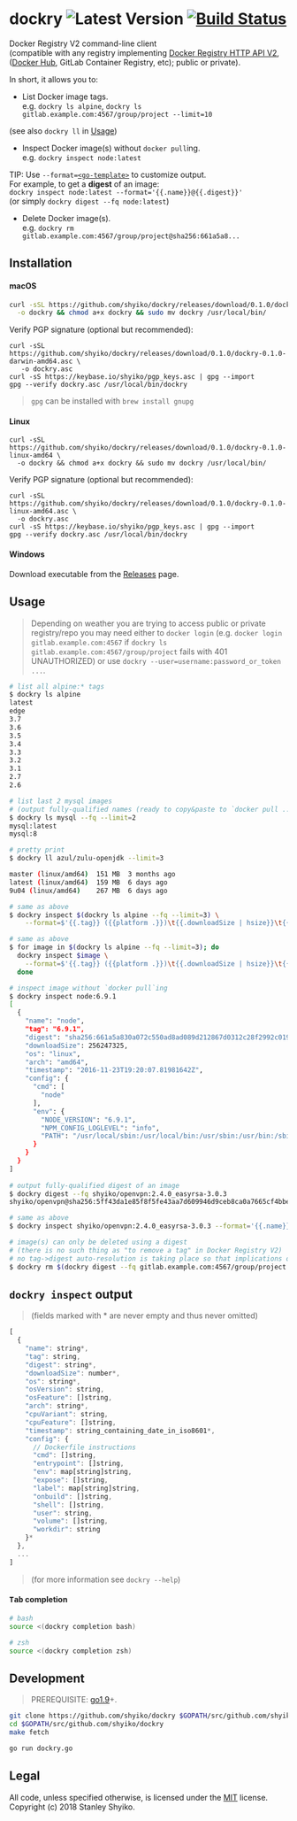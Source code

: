# dockry ![Latest Version](https://img.shields.io/badge/latest-0.1.0-blue.svg) [![Build Status](https://travis-ci.org/shyiko/dockry.svg?branch=master)](https://travis-ci.org/shyiko/dockry)

Docker Registry V2 command-line client  
(compatible with any registry implementing [Docker Registry HTTP API V2](https://docs.docker.com/registry/spec/api/), ([Docker Hub](https://hub.docker.com/), GitLab Container Registry, etc); public or private).

In short, it allows you to:
- List Docker image tags.  
e.g. `dockry ls alpine`, `dockry ls gitlab.example.com:4567/group/project --limit=10`

(see also `dockry ll` in [Usage](#usage))

- Inspect Docker image(s) without `docker pull`ing.  
e.g. `dockry inspect node:latest`  

TIP: Use `--format=`[`<go-template>`](https://golang.org/pkg/text/template/) to customize output.     
For example, to get a **digest** of an image:  
`dockry inspect node:latest --format='{{.name}}@{{.digest}}'`  
(or simply `dockry digest --fq node:latest`) 

- Delete Docker image(s).  
e.g. `dockry rm gitlab.example.com:4567/group/project@sha256:661a5a8...`

## Installation

#### macOS

```sh
curl -sSL https://github.com/shyiko/dockry/releases/download/0.1.0/dockry-0.1.0-darwin-amd64 \
  -o dockry && chmod a+x dockry && sudo mv dockry /usr/local/bin/  
``` 

Verify PGP signature (optional but recommended):

```    
curl -sSL https://github.com/shyiko/dockry/releases/download/0.1.0/dockry-0.1.0-darwin-amd64.asc \
   -o dockry.asc
curl -sS https://keybase.io/shyiko/pgp_keys.asc | gpg --import
gpg --verify dockry.asc /usr/local/bin/dockry
```  

> `gpg` can be installed with `brew install gnupg`

#### Linux

```
curl -sSL https://github.com/shyiko/dockry/releases/download/0.1.0/dockry-0.1.0-linux-amd64 \
  -o dockry && chmod a+x dockry && sudo mv dockry /usr/local/bin/  
```

Verify PGP signature (optional but recommended):

```    
curl -sSL https://github.com/shyiko/dockry/releases/download/0.1.0/dockry-0.1.0-linux-amd64.asc \
  -o dockry.asc
curl -sS https://keybase.io/shyiko/pgp_keys.asc | gpg --import
gpg --verify dockry.asc /usr/local/bin/dockry
```  

#### Windows

Download executable from the [Releases](https://github.com/shyiko/dockry/releases) page.

## Usage

> Depending on weather you are trying to access public or private registry/repo you may need either to
`docker login` (e.g. `docker login gitlab.example.com:4567` if `dockry ls gitlab.example.com:4567/group/project` fails with 401 UNAUTHORIZED) or use `dockry --user=username:password_or_token ...`.

```sh
# list all alpine:* tags
$ dockry ls alpine
latest
edge
3.7
3.6
3.5
3.4
3.3
3.2
3.1
2.7
2.6

# list last 2 mysql images 
# (output fully-qualified names (ready to copy&paste to `docker pull ...`)) 
$ dockry ls mysql --fq --limit=2
mysql:latest
mysql:8

# pretty print 
$ dockry ll azul/zulu-openjdk --limit=3 

master (linux/amd64)  151 MB  3 months ago
latest (linux/amd64)  159 MB  6 days ago
9u04 (linux/amd64)    267 MB  6 days ago

# same as above
$ dockry inspect $(dockry ls alpine --fq --limit=3) \
    --format=$'{{.tag}} ({{platform .}})\t{{.downloadSize | hsize}}\t{{.timestamp | hsince}}'

# same as above
$ for image in $(dockry ls alpine --fq --limit=3); do
  dockry inspect $image \
    --format=$'{{.tag}} ({{platform .}})\t{{.downloadSize | hsize}}\t{{.timestamp | hsince}}' 
  done

# inspect image without `docker pull`ing
$ dockry inspect node:6.9.1
[
  {
    "name": "node",
    "tag": "6.9.1",
    "digest": "sha256:661a5a830a072c550ad8ad089d212867d0312c28f2992c01989f6c2789925f10",
    "downloadSize": 256247325,
    "os": "linux",
    "arch": "amd64",
    "timestamp": "2016-11-23T19:20:07.81981642Z",
    "config": {
      "cmd": [
        "node"
      ],
      "env": {
        "NODE_VERSION": "6.9.1",
        "NPM_CONFIG_LOGLEVEL": "info",
        "PATH": "/usr/local/sbin:/usr/local/bin:/usr/sbin:/usr/bin:/sbin:/bin"
      }
    }
  }
]
    
# output fully-qualified digest of an image
$ dockry digest --fq shyiko/openvpn:2.4.0_easyrsa-3.0.3
shyiko/openvpn@sha256:5ff43da1e85f8f5fe43aa7d609946d9ceb8ca0a7665cf4bbedc82d840428a8ff

# same as above
$ dockry inspect shyiko/openvpn:2.4.0_easyrsa-3.0.3 --format='{{.name}}@{{.digest}}'

# image(s) can only be deleted using a digest 
# (there is no such thing as "to remove a tag" in Docker Registry V2)
# no tag->digest auto-resolution is taking place so that implications of rm operation would be clear
$ dockry rm $(dockry digest --fq gitlab.example.com:4567/group/project:experimental)
```

## `dockry inspect` output

> (fields marked with \* are never empty and thus never omitted)  

```js
[
  {
    "name": string*,
    "tag": string,
    "digest": string*,
    "downloadSize": number*,
    "os": string*,
    "osVersion": string,
    "osFeature": []string,
    "arch": string*,
    "cpuVariant": string,
    "cpuFeature": []string,
    "timestamp": string_containing_date_in_iso8601*,
    "config": { 
      // Dockerfile instructions
      "cmd": []string,
      "entrypoint": []string,
      "env": map[string]string,
      "expose": []string,
      "label": map[string]string,
      "onbuild": []string,
      "shell": []string,
      "user": string,
      "volume": []string,
      "workdir": string
    }*
  },
  ...
]
```

> (for more information see `dockry --help`)

#### <kbd>Tab</kbd> completion

```sh
# bash
source <(dockry completion bash)

# zsh
source <(dockry completion zsh)
```

## Development

> PREREQUISITE: [go1.9](https://golang.org/dl/)+.

```sh
git clone https://github.com/shyiko/dockry $GOPATH/src/github.com/shyiko/dockry 
cd $GOPATH/src/github.com/shyiko/dockry
make fetch

go run dockry.go
```

## Legal

All code, unless specified otherwise, is licensed under the [MIT](https://opensource.org/licenses/MIT) license.  
Copyright (c) 2018 Stanley Shyiko.

